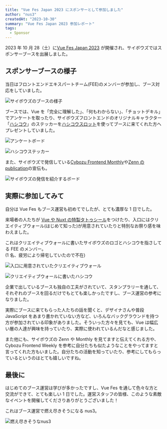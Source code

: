 ```yaml
---
title: "Vue Fes Japan 2023 にスポンサーとして参加しました"
author: "nus3"
createdAt: "2023-10-30"
summary: "Vue Fes Japan 2023 参加レポート"
tags:
  - Sponsor
---
```


2023 年 10 月 28（土）に[Vue Fes Japan 2023](https://vuefes.jp/2023/) が開催され、サイボウズではスポンサーブースを出展しました。

## スポンサーブースの様子

当日はフロントエンドエキスパートチーム(FEE)のメンバーが参加し、ブース対応をしていました。

![サイボウズのブースの様子](/frontend-expert/image/sponsored-vuefes2023/booth01.jpg)

ブースでは、Vue を「完全に理解した」、「何もわからない」、「チョットデキル」でアンケートを取ったり、サイボウズフロントエンドのオリジナルキャラクター「[ハシコウ](https://blog.cybozu.io/entry/2023/09/06/133726)」のステッカーを[ハシコウスロット](https://cybozu.github.io/hashikou-lottery/)を使ってブースに来てくれた方へプレゼントしていました。

![アンケートボード](/frontend-expert/image/sponsored-vuefes2023/booth05.jpg)

![ハシコウステッカー](/frontend-expert/image/sponsored-vuefes2023/booth03.jpg)

また、サイボウズで発信している[Cybozu Frontend Monthly](https://www.youtube.com/@cybozuinsideout)や[Zenn の publication](https://zenn.dev/p/cybozu_frontend)の宣伝も。

![サイボウズの発信を紹介するボード](/frontend-expert/image/sponsored-vuefes2023/booth06.png)

## 実際に参加してみて

自分は Vue Fes もブース運営も初めてでしたが、とても濃厚な 1 日でした。

来場者の人たちが [Vue や Nuxt の特製タトゥシール](https://x.com/vuefes/status/1714558678509187577?s=20)をつけたり、入口にはクリエイティブウォール(はじめて知った)が用意されていたりと特別なお祭り感を味わえました。

これはクリエイティブウォールに書いたサイボウズのロゴとハシコウを指さしてる FEE のメンバー。  
(1 名、疲労により帰宅していたので不在)

![入口に用意されていたクリエイティブウォール](/frontend-expert/image/sponsored-vuefes2023/board01.jpg)

![クリエイティブウォールに書いたハシコウ](/frontend-expert/image/sponsored-vuefes2023/board02.jpg)

企業で出しているブースも独自の工夫がされていて、スタンプラリーを通して、それぞれのブースを回るだけでもとても楽しかったですし、ブース運営の参考になりました。

実際にブースに来てもらった人たちの話を聞くと、デザイナさんや普段 JavaScript をあまり書かれていない方など、いろんなバックグラウンドを持つ方が参加されている印象がありました。そういった方々を見ても、Vue は幅広い層の人達が興味を持っていたり、実際に使われているんだなと感じました。

また他にも、サイボウズの Zenn や Monthly を見てますと伝えてくれる方や、Cybozu Frontend Weekly を参考に自分たちも似たようなことをやってますと言ってくれた方もいました。自分たちの活動を知っていたり、参考にしてもらっているというのはとても嬉しいですね。

## 最後に

はじめてのブース運営は学びが多かったですし、Vue Fes を通して色々な方と交流ができて、とても楽しい 1 日でした。運営スタッフの皆様、このような素敵なイベントを開催してくださりありがとうございました！

これはブース運営で燃え尽きそうになる nus3。

![燃え尽きそうなnus3](/frontend-expert/image/sponsored-vuefes2023/nus3.jpg)
